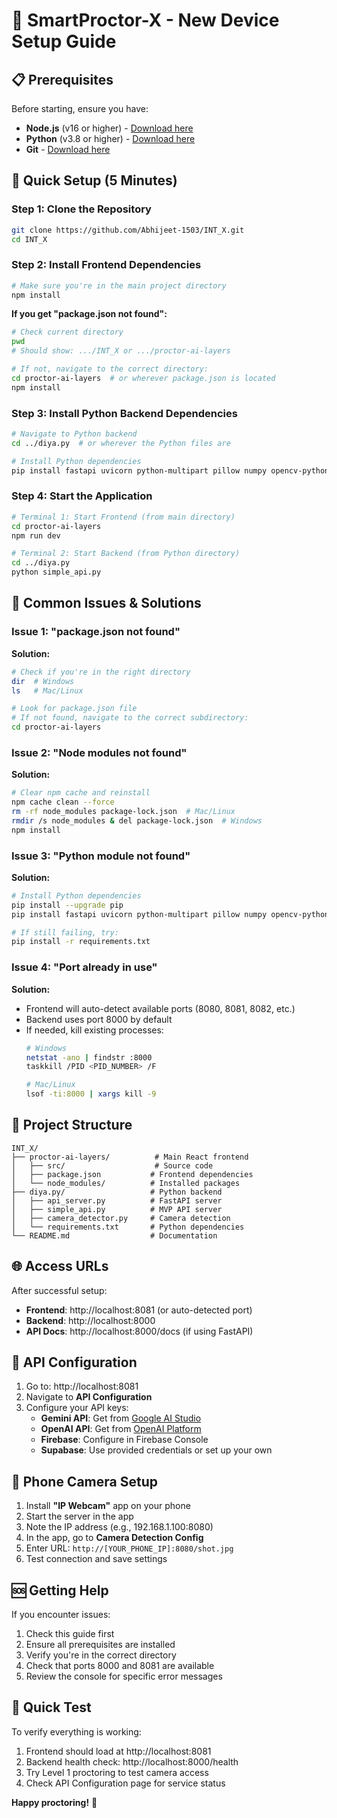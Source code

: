 # 🚀 SmartProctor-X - New Device Setup Guide

## 📋 Prerequisites

Before starting, ensure you have:
- **Node.js** (v16 or higher) - [Download here](https://nodejs.org/)
- **Python** (v3.8 or higher) - [Download here](https://python.org/)
- **Git** - [Download here](https://git-scm.com/)

## 🔧 Quick Setup (5 Minutes)

### Step 1: Clone the Repository
```bash
git clone https://github.com/Abhijeet-1503/INT_X.git
cd INT_X
```

### Step 2: Install Frontend Dependencies
```bash
# Make sure you're in the main project directory
npm install
```

**If you get "package.json not found":**
```bash
# Check current directory
pwd
# Should show: .../INT_X or .../proctor-ai-layers

# If not, navigate to the correct directory:
cd proctor-ai-layers  # or wherever package.json is located
npm install
```

### Step 3: Install Python Backend Dependencies
```bash
# Navigate to Python backend
cd ../diya.py  # or wherever the Python files are

# Install Python dependencies
pip install fastapi uvicorn python-multipart pillow numpy opencv-python mediapipe
```

### Step 4: Start the Application
```bash
# Terminal 1: Start Frontend (from main directory)
cd proctor-ai-layers
npm run dev

# Terminal 2: Start Backend (from Python directory)
cd ../diya.py
python simple_api.py
```

## 🐛 Common Issues & Solutions

### Issue 1: "package.json not found"
**Solution:**
```bash
# Check if you're in the right directory
dir  # Windows
ls   # Mac/Linux

# Look for package.json file
# If not found, navigate to the correct subdirectory:
cd proctor-ai-layers
```

### Issue 2: "Node modules not found"
**Solution:**
```bash
# Clear npm cache and reinstall
npm cache clean --force
rm -rf node_modules package-lock.json  # Mac/Linux
rmdir /s node_modules & del package-lock.json  # Windows
npm install
```

### Issue 3: "Python module not found"
**Solution:**
```bash
# Install Python dependencies
pip install --upgrade pip
pip install fastapi uvicorn python-multipart pillow numpy opencv-python mediapipe

# If still failing, try:
pip install -r requirements.txt
```

### Issue 4: "Port already in use"
**Solution:**
- Frontend will auto-detect available ports (8080, 8081, 8082, etc.)
- Backend uses port 8000 by default
- If needed, kill existing processes:
  ```bash
  # Windows
  netstat -ano | findstr :8000
  taskkill /PID <PID_NUMBER> /F
  
  # Mac/Linux
  lsof -ti:8000 | xargs kill -9
  ```

## 📁 Project Structure

```
INT_X/
├── proctor-ai-layers/          # Main React frontend
│   ├── src/                    # Source code
│   ├── package.json           # Frontend dependencies
│   └── node_modules/          # Installed packages
├── diya.py/                   # Python backend
│   ├── api_server.py          # FastAPI server
│   ├── simple_api.py          # MVP API server
│   ├── camera_detector.py     # Camera detection
│   └── requirements.txt       # Python dependencies
└── README.md                  # Documentation
```

## 🌐 Access URLs

After successful setup:
- **Frontend**: http://localhost:8081 (or auto-detected port)
- **Backend**: http://localhost:8000
- **API Docs**: http://localhost:8000/docs (if using FastAPI)

## 🔑 API Configuration

1. Go to: http://localhost:8081
2. Navigate to **API Configuration**
3. Configure your API keys:
   - **Gemini API**: Get from [Google AI Studio](https://aistudio.google.com/app/apikey)
   - **OpenAI API**: Get from [OpenAI Platform](https://platform.openai.com/api-keys)
   - **Firebase**: Configure in Firebase Console
   - **Supabase**: Use provided credentials or set up your own

## 📱 Phone Camera Setup

1. Install **"IP Webcam"** app on your phone
2. Start the server in the app
3. Note the IP address (e.g., 192.168.1.100:8080)
4. In the app, go to **Camera Detection Config**
5. Enter URL: `http://[YOUR_PHONE_IP]:8080/shot.jpg`
6. Test connection and save settings

## 🆘 Getting Help

If you encounter issues:
1. Check this guide first
2. Ensure all prerequisites are installed
3. Verify you're in the correct directory
4. Check that ports 8000 and 8081 are available
5. Review the console for specific error messages

## 🎯 Quick Test

To verify everything is working:
1. Frontend should load at http://localhost:8081
2. Backend health check: http://localhost:8000/health
3. Try Level 1 proctoring to test camera access
4. Check API Configuration page for service status

**Happy proctoring!** 🎉
